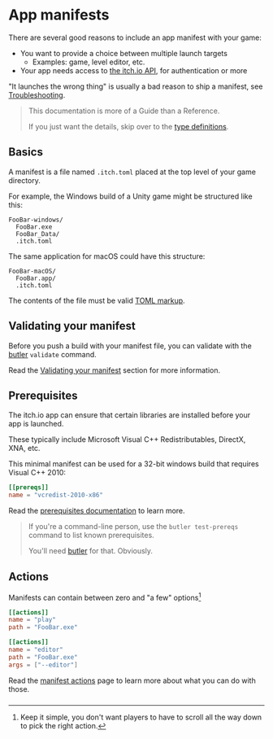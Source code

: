 # App manifests

There are several good reasons to include an app manifest with your game:

* You want to provide a choice between multiple launch targets
  * Examples: game, level editor, etc.
* Your app needs access to [the itch.io API](https://itch.io/docs/api/overview), for authentication or more

"It launches the wrong thing" is usually a bad reason to ship a manifest, see [Troubleshooting](/integrating/troubleshooting-guide.md).

> This documentation is more of a Guide than a Reference.
>
> If you just want the details, skip over to the [type definitions](http://docs.itch.ovh/butlerd/master/#/?id=manifest).

## Basics

A manifest is a file named `.itch.toml` placed at the top level of your game directory.

For example, the Windows build of a Unity game might be structured like this:

```
FooBar-windows/
  FooBar.exe
  FooBar_Data/
  .itch.toml
```

The same application for macOS could have this structure:

```
FooBar-macOS/
  FooBar.app/
  .itch.toml
```

The contents of the file must be valid [TOML markup](https://github.com/toml-lang/toml).

## Validating your manifest

Before you push a build with your manifest file, you can validate with the [butler](https://itch.io/docs/butler) `validate` command.

Read the [Validating your manifest](#validating-your-manifest) section for more information.

## Prerequisites

The itch.io app can ensure that certain libraries are installed before your app is launched.

These typically include Microsoft Visual C++ Redistributables, DirectX, XNA, etc.

This minimal manifest can be used for a 32-bit windows build that requires Visual C++ 2010:

```toml
[[prereqs]]
name = "vcredist-2010-x86"
```

Read the [prerequisites documentation](./prereqs/README.md) to learn more.

> If you're a command-line person, use the `butler test-prereqs` command to list known prerequisites.
>
> You'll need [butler](https://itch.io/docs/butler) for that. Obviously.

## Actions

Manifests can contain between zero and "a few" options[^1]

```toml
[[actions]]
name = "play"
path = "FooBar.exe"

[[actions]]
name = "editor"
path = "FooBar.exe"
args = ["--editor"]
```

Read the [manifest actions](/integrating/manifest-actions.md) page to learn more about what you can do with those.

### 

[^1]: Keep it simple, you don't want players to have to scroll all the way down to pick the right action.

